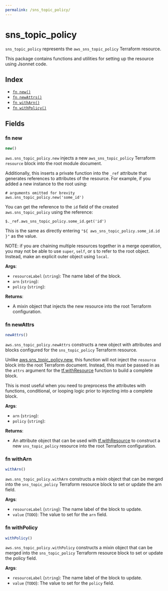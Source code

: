 ```yaml
---
permalink: /sns_topic_policy/
---
```


# sns_topic_policy

`sns_topic_policy` represents the `aws_sns_topic_policy` Terraform resource.



This package contains functions and utilities for setting up the resource using Jsonnet code.


## Index

* [`fn new()`](#fn-new)
* [`fn newAttrs()`](#fn-newattrs)
* [`fn withArn()`](#fn-witharn)
* [`fn withPolicy()`](#fn-withpolicy)

## Fields

### fn new

```ts
new()
```


`aws.sns_topic_policy.new` injects a new `aws_sns_topic_policy` Terraform `resource`
block into the root module document.

Additionally, this inserts a private function into the `_ref` attribute that generates references to attributes of the
resource. For example, if you added a new instance to the root using:

    # arguments omitted for brevity
    aws.sns_topic_policy.new('some_id')

You can get the reference to the `id` field of the created `aws.sns_topic_policy` using the reference:

    $._ref.aws_sns_topic_policy.some_id.get('id')

This is the same as directly entering `"${ aws_sns_topic_policy.some_id.id }"` as the value.

NOTE: if you are chaining multiple resources together in a merge operation, you may not be able to use `super`, `self`,
or `$` to refer to the root object. Instead, make an explicit outer object using `local`.

**Args**:
  - `resourceLabel` (`string`): The name label of the block.
  - `arn` (`string`): 
  - `policy` (`string`): 

**Returns**:
- A mixin object that injects the new resource into the root Terraform configuration.


### fn newAttrs

```ts
newAttrs()
```


`aws.sns_topic_policy.newAttrs` constructs a new object with attributes and blocks configured for the `sns_topic_policy`
Terraform resource.

Unlike [aws.sns_topic_policy.new](#fn-snstopicpolicynew), this function will not inject the `resource`
block into the root Terraform document. Instead, this must be passed in as the `attrs` argument for the
[tf.withResource](https://github.com/tf-libsonnet/core/tree/main/docs#fn-withresource) function to build a complete block.

This is most useful when you need to preprocess the attributes with functions, conditional, or looping logic prior to
injecting into a complete block.

**Args**:
  - `arn` (`string`): 
  - `policy` (`string`): 

**Returns**:
  - An attribute object that can be used with [tf.withResource](https://github.com/tf-libsonnet/core/tree/main/docs#fn-withresource) to construct a new `sns_topic_policy` resource into the root Terraform configuration.


### fn withArn

```ts
withArn()
```

`aws.sns_topic_policy.withArn` constructs a mixin object that can be merged into the `sns_topic_policy`
Terraform resource block to set or update the arn field.



**Args**:
  - `resourceLabel` (`string`): The name label of the block to update.
  - `value` (`TODO`): The value to set for the `arn` field.


### fn withPolicy

```ts
withPolicy()
```

`aws.sns_topic_policy.withPolicy` constructs a mixin object that can be merged into the `sns_topic_policy`
Terraform resource block to set or update the policy field.



**Args**:
  - `resourceLabel` (`string`): The name label of the block to update.
  - `value` (`TODO`): The value to set for the `policy` field.
